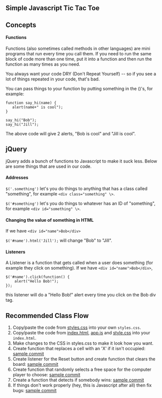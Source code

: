 ## Simple Javascript Tic Tac Toe

## Concepts
#### Functions
Functions (also sometimes called methods in other languages) are mini programs that run every time you call them. 
If you need to run the same block of code more than one time, put it into a function and then run the function as 
many times as you need. 

You always want your code DRY (Don't Repeat Yourself) -- so if you see a lot of things repeated
in your code, that's bad.

You can pass things to your function by putting something in the ()'s, for example:
```
function say_hi(name) {
   alert(name+" is cool");
}

say_hi("Bob");
say_hi("Jill");
```
The above code will give 2 alerts, "Bob is cool" and "Jill is cool".
 
## jQuery
jQuery adds a bunch of functions to Javascript to make it suck less. Below are some things that are used in our code.

#### Addresses
`$('.something')` let's you do things to anything that has a class called "something", for example `<div class="something" \>`.

`$('#something')` let's you do things to whatever has an ID of "something", for example `<div id="something" \>`.

#### Changing the value of something in HTML
If we have `<div id="name">Bob</div>`

`$('#name').html('Jill');` will change "Bob" to "Jill".


#### Listeners
A Listener is a function that gets called when a user does something (for example they click on something).
If we have `<div id="name">Bob</div>`, 
```
$('#name').click(function() {
    alert("Hello Bob!");
});
```
this listener will do a "Hello Bob!" alert every time you click on the Bob div tag. 

## Recommended Class Flow
1. Copy/paste the code from [styles.css](https://raw.githubusercontent.com/rogergraves/tictactoe/d136c276c8084ea0867f2b713e8af9c70d7630ef/app.js) into your own `styles.css`.
2. Copy/paste the code from [index.html](https://raw.githubusercontent.com/rogergraves/tictactoe/master/index.html), [app.js](https://raw.githubusercontent.com/rogergraves/tictactoe/d52fb7828ac90fae2a099d737c5782fecf46359f/app.js) and [style.css](https://raw.githubusercontent.com/rogergraves/tictactoe/master/style.css) into your `index.html`.
3. Make changes to the CSS in styles.css to make it look how you want.
4. Create function that replaces a cell with an 'X' if it isn't occupied: [sample commit](https://github.com/rogergraves/tictactoe/commit/b9932462f400e7bd832385378044ee1bc7e7e288)
5. Create listener for the Reset button and create function that clears the board: [sample commit](https://github.com/rogergraves/tictactoe/commit/0232de53571ad7ed98b90e7c7129b850022b7432)
6. Create function that randomly selects a free space for the computer player to choose: [sample commit](https://github.com/rogergraves/tictactoe/commit/2579a455463c43aed6337897c26f67fc57a2c42b)
7. Create a function that detects if somebody wins: [sample commit](https://github.com/rogergraves/tictactoe/commit/7ad7ac4df62ccab68727895039165c9972d2fdd3)
8. If things don't work properly (hey, this is Javascript after all) then fix bugs: [sample commit](https://github.com/rogergraves/tictactoe/commit/6ad7d6989e07cfaa1d52880e5be0c345536e5687)
